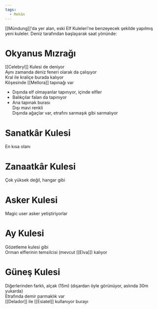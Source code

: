 ```yaml
---  
tags:
  - Mekân  
---  
```

  
[[Mündung]]'da yer alan, eski Elf Kuleleri'ne benzeyecek şekilde yapılmış yeni kuleler. Deniz tarafından başlayarak saat yönünde:  
  
# Okyanus Mızrağı  
[[Celebryl]] Kulesi de deniyor  
Aynı zamanda deniz feneri olarak da çalışıyor  
Kral ile kraliçe burada kalıyor  
Köşesinde [[Mellora]] tapınağı var  
- Dışında elf olmayanlar tapınıyor, içinde elfler  
- Balıkçılar falan da tapınıyor  
- Ana tapınak burası  
Dışı mavi renkli  
Dışında ağaçlar var, etrafını sarmaşık gibi sarmalıyor  
  
# Sanatkâr Kulesi  
En kısa olanı  
  
# Zanaatkâr Kulesi  
Çok yüksek değil, hangar gibi  
  
# Asker Kulesi  
Magic user asker yetiştiriyorlar  
  
# Ay Kulesi  
Gözetleme kulesi gibi  
Orman elflerinin temsilcisi (mevcut [[Elva]]) kalıyor  
  
# Güneş Kulesi  
Diğerlerinden farklı, alçak (15m) (dışardan öyle görünüyor, aslında 30m yukarda)  
Etrafında demir parmaklık var  
[[Delador]] ile [[Esiatel]] kullanıyor burayı